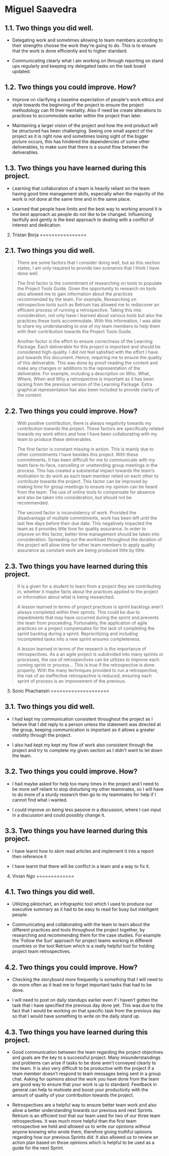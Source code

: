 Miguel Saavedra
===============

1.1. Two things you did well.
-----------------------------

-   Delegating work and sometimes allowing to team members according to their strengths choose the work they're going to do. This is to ensure that the work is done efficiently and to higher standard.

-   Communicating clearly what I am working on through reporting on stand ups regularly and keeping my delegated tasks on the task board updated.

1.2. Two things you could improve. How?
---------------------------------------

-   Improve on clarifying a baseline expectation of people's work ethics and style towards the beginning of the project to ensure the project methodology can fit their mentality. Also if need be create alterations to practices to accommodate earlier within the project than later.

-   Maintaining a larger vision of the project and how the end product will be structured has been challenging. Seeing one small aspect of the project as it is right now and sometimes losing sight of the bigger picture occurs, this has hindered the dependencies of some other deliverables, to make sure that there is a sound flow between the deliverables.

1.3. Two things you have learned during this project.
-----------------------------------------------------

-   Learning that collaboration of a team is heavily reliant on the team having good time management skills, especially when the majority of the work is not done at the same time and in the same place.

-   Learned that people have limits and the best way to working around it is the best approach as people do not like to be changed. Influencing tactfully and gently is the best approach to dealing with a conflict of interest and dedication.

2. Tristan Borja
================

2.1. Two things you did well.
-----------------------------

> There are some factors that I consider doing well, but as this section states, I am only required to provide two scenarios that I think I have done well.
>
> The first factor is the commitment of researching on tools to populate the Project Tools Guide. Given the opportunity to research on tools also allowed me to gain information about the practices recommended by the team. For example, Researching on retrospective tools such as Retrium has allowed me to rediscover an efficient process of running a retrospective. Taking this into consideration, not only have I learned about various tools but also the practices these tools accommodate. With this information, I was able to share my understanding to one of my team members to help them with their contribution towards the Project Tools Guide.
>
> Another factor is the effort to ensure correctness of the Learning Package. Each deliverable for this project is important and should be considered high-quality. I did not feel satisfied with the effort I have put towards this document. Hence, requiring me to ensure the quality of this deliverable. This was done by proof-reading the content and make any changes or additions to the representation of the deliverable. For example, including a description on Who, What, Where, When and Why a retrospective is important as it has been lacking from the previous version of the Learning Package. Extra graphical representation has also been included to provide clarity of the content.

2.2. Two things you could improve. How?
---------------------------------------

> With positive contribution, there is always negativity towards my contribution towards the project. These factors are specifically related towards my work ethics and how I have been collaborating with my team to produce these deliverables.
>
> The first factor is constant missing in action. This is mainly due to other commitments I have besides this project. With these commitments, It has been difficult for me to communicate with my team face-to-face, cancelling or unattending group meetings in the process. This has created a substantial impact towards the team’s motivation to do work as each team member relied on each other to contribute towards the project. This factor can be improved by making time for group meetings to ensure my opinion can be heard from the team. The use of online tools to compensate for absence and also be taken into consideration, but should not be recommended.
>
> The second factor is inconsistency of work. Provided the disadvantage of multiple commitments, work has been left until the last few days before their due date. This negatively impacted the team as it provides little time for quality assurance. In order to improve on this factor, better time management should be taken into consideration. Spreading out the workload throughout the duration of the project will allow time for other team members to apply quality assurance as constant work are being produced little by little.

2.3. Two things you have learned during this project.
-----------------------------------------------------

> It is a given for a student to learn from a project they are contributing in, whether it maybe facts about the practices applied to the project or information about what is being researched.
>
> A lesson learned in terms of project practices is sprint backlogs aren’t always completed within their sprints. This could be due to impediments that may have occurred during the sprint and prevents the team from proceeding. Fortunately, the application of agile practices on a project compensates for the lack of completing the sprint backlog during a sprint. Reprioritizing and including incompleted tasks into a new sprint ensures completeness.
>
> A lesson learned in terms of the research is the importance of retrospectives. As a an agile project is subdivided into many sprints or processes, the use of retrospectives can be utilizes to improve each coming sprint or process… This is true if the retrospective is done properly. With the many techniques provided to run a retrospective, the risk of an ineffective retrospective is reduced, ensuring each sprint of process is an improvement of the previous.

3. Sonic Phachansiri
====================

3.1. Two things you did well.
-----------------------------

-   I had kept my communication consistent throughout the project as I believe that I did reply to a person unless the statement was directed at the group, keeping communication is important as it allows a greater visibility through the project.

-   I also had kept my kept my flow of work also consistent through the project and try to complete my given section as I didn’t want to let down the team.

3.2. Two things you could improve. How?
---------------------------------------

-   I had maybe asked for help too many times in the project and I need to be more self reliant to stop disturbing my other teammates, so I will have to do more of a sturdy research then go to my teammates for help if I cannot find what i wanted.

-   I could improve on being less passive in a discussion, where I can input in a discussion and could possibly change it.

3.3. Two things you have learned during this project.
-----------------------------------------------------

-   I have learnt how to skim read articles and implement it into a report then reference it

-   I have learnt that there will be conflict in a team and a way to fix it.

4. Vivian Ngo
=============

4.1. Two things you did well.
-----------------------------

-   Utilizing piktochart, an infographic tool which I used to produce our executive summary as it had to be easy to read for busy but intelligent people.

-   Communicating and collaborating with the team to learn about the different practices and tools throughout the project together, by researching and recommending them for the case studies. For example the ‘Follow the Sun’ approach for project teams working in different countries or the tool Retrium which is a really helpful tool for holding project team retrospectives.

4.2. Two things you could improve. How?
---------------------------------------

-   Checking the storyboard more frequently is something that I will need to do more often as it lead me to forget important tasks that had to be done.

-   I will need to post on daily standups earlier even if i haven’t gotten the task that i have specified the previous day done yet. This was due to the fact that I would be working on that specific task from the previous day so that I would have something to write on the daily stand up.

4.3. Two things you have learned during this project.
-----------------------------------------------------

-   Good communication between the team regarding the project objectives and goals are the key to a successful project. Many misunderstandings and problems can arise if tasks to be done aren’t conveyed clearly to the team. It is also very difficult to be productive with the project if a team member doesn’t respond to team messages being sent in a group chat. Asking for opinions about the work you have done from the team are good way to ensure that your work is up to standard. Feedback in general can help to motivate and boost your productivity with the amount of quality of your contribution towards the project.

-   Retrospectives are a helpful way to ensure better team work and also allow a better understanding towards our previous and next Sprints. Retrium is an efficient tool that our team used for two of our three team retrospectives. It was much more helpful than the first team retrospective we held and allowed us to write our opinions without anyone knowing who wrote them, therefore giving truthful opinions regarding how our previous Sprints did. It also allowed us to review an action plan based on those opinions which is helpful to be used as a guide for the next Sprint.
